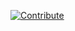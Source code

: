 [![Contribute](https://che.openshift.io/factory/resources/factory-contribute.svg)](https://che.prod-preview.openshift.io/f?url=https://raw.githubusercontent.com/redhat-developer/devfile/master/getting-started/go/devfile.yaml)
